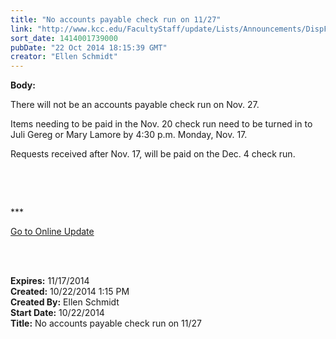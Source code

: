 ```yaml
---
title: "No accounts payable check run on 11/27"
link: "http://www.kcc.edu/FacultyStaff/update/Lists/Announcements/DispForm.aspx?ID=1687"
sort_date: 1414001739000
pubDate: "22 Oct 2014 18:15:39 GMT"
creator: "Ellen Schmidt"
---
```


<div><b>Body:</b> <div class="ExternalClass201180951A1349EA96C5F5017A586AE0"><p>​There will not be an accounts payable check run on Nov. 27.</p>
<p>Items needing to be paid in the Nov. 20 check run need to be turned in to Juli Gereg or Mary Lamore by 4:30 p.m. Monday, Nov. 17.</p>
<p>Requests received after Nov. 17, will be paid on the Dec. 4 check run.</p>
<p> </p>
<p> </p>
<p>***</p>
<p><a href="/update">Go to Online Update</a></p>
<p><br /><br /></p></div></div>
<div><b>Expires:</b> 11/17/2014</div>
<div><b>Created:</b> 10/22/2014 1:15 PM</div>
<div><b>Created By:</b> Ellen Schmidt</div>
<div><b>Start Date:</b> 10/22/2014</div>
<div><b>Title:</b> No accounts payable check run on 11/27</div>
